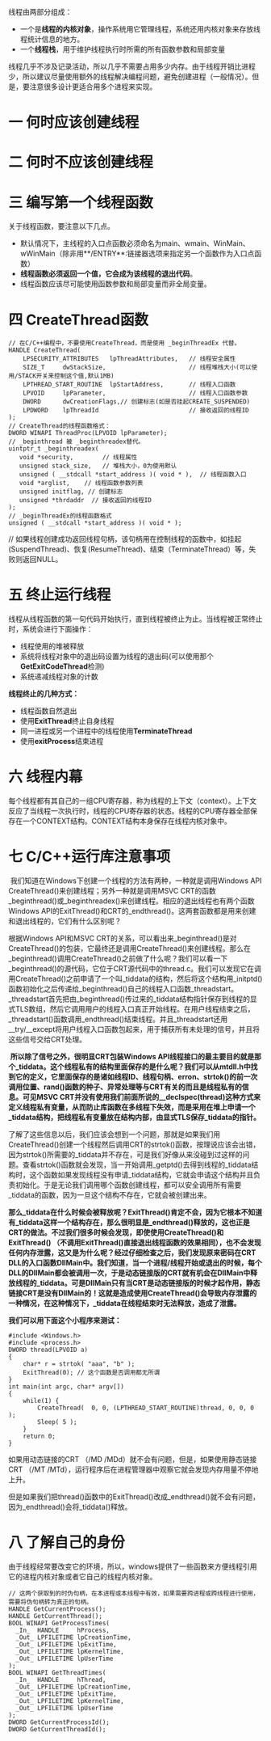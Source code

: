 线程由两部分组成：

- 一个是**线程的内核对象**，操作系统用它管理线程，系统还用内核对象来存放线程统计信息的地方。
- 一个**线程栈**，用于维护线程执行时所需的所有函数参数和局部变量

线程几乎不涉及记录活动，所以几乎不需要占用多少内存。由于线程开销比进程少，所以建议尽量使用额外的线程解决编程问题，避免创建进程（一般情况）。但是，要注意很多设计更适合用多个进程来实现。

# 一 何时应该创建线程

# 二 何时不应该创建线程

# 三 编写第一个线程函数

关于线程函数，要注意以下几点。

- 默认情况下，主线程的入口点函数必须命名为main、wmain、WinMain、wWinMain（除非用**/ENTRY**:链接器选项来指定另一个函数作为入口点函数）
- **线程函数必须返回一个值，它会成为该线程的退出代码**。
- 线程函数应该尽可能使用函数参数和局部变量而非全局变量。

# 四 CreateThread函数

 

```
// 在C/C++编程中，不要使用CreateThread，而是使用 _beginThreadEx 代替。
HANDLE CreateThread( 
    LPSECURITY_ATTRIBUTES   lpThreadAttributes,   // 线程安全属性 
    SIZE_T     dwStackSize,                       // 线程堆栈大小(可以使用/STACK开关来控制这个值,默认1MB) 
    LPTHREAD_START_ROUTINE  lpStartAddress,       // 线程入口函数 
    LPVOID     lpParameter,                       // 线程入口函数参数 
    DWORD      dwCreationFlags,// 创建标志(如是否挂起CREATE_SUSPENDED) 
    LPDWORD    lpThreadId                         // 接收返回的线程ID 
);
// CreateThread的线程函数格式：
DWORD WINAPI ThreadProc(LPVOID lpParameter);
// _beginthread 被 _beginthreadex替代。
uintptr_t _beginthreadex( 
   void *security,        // 线程属性
   unsigned stack_size,   // 堆栈大小，0为使用默认
   unsigned ( __stdcall *start_address )( void * ),  // 线程函数入口
   void *arglist,    // 线程函数参数列表
   unsigned initflag, // 创建标志
   unsigned *thrdaddr  // 接收返回的线程ID
);
// _beginThreadEx的线程函数格式
unsigned ( __stdcall *start_address )( void * ); 
```

// 如果线程创建成功返回线程句柄，该句柄用在控制线程的函数中，如挂起(SuspendThread)、恢复(ResumeThread)、结束（TerminateThread）等，失败则返回NULL。

# **五 终止运行线程** 

线程从线程函数的第一句代码开始执行，直到线程被终止为止。当线程被正常终止时，系统会进行下面操作：

- 线程使用的堆被释放
- 系统将线程对象中的退出码设置为线程的退出码(可以使用那个**GetExitCodeThread**检测)
- 系统递减线程对象的计数

**线程终止的几种方式：**

- 线程函数自然退出
- 使用**ExitThread**终止自身线程
- 同一进程或另一个进程中的线程使用**TerminateThread**
- 使用**exitProcess**结束进程

# 六 线程内幕

每个线程都有其自己的一组CPU寄存器，称为线程的上下文（context）。上下文反应了当线程一次执行时，线程的CPU寄存器的状态。线程的CPU寄存器全部保存在一个CONTEXT结构。CONTEXT结构本身保存在线程内核对象中。

# 七 C/C++运行库注意事项

​    我们知道在Windows下创建一个线程的方法有两种，一种就是调用Windows API CreateThread()来创建线程；另外一种就是调用MSVC CRT的函数_beginthread()或_beginthreadex()来创建线程。相应的退出线程也有两个函数Windows API的ExitThread()和CRT的_endthread()。这两套函数都是用来创建和退出线程的，它们有什么区别呢？

  根据Windows API和MSVC CRT的关系，可以看出来_beginthread()是对CreateThread()的包装，它最终还是调用CreateThread()来创建线程。那么在_beginthread()调用CreateThread()之前做了什么呢？我们可以看一下_beginthread()的源代码，它位于CRT源代码中的thread.c。我们可以发现它在调用CreateThread()之前申请了一个叫_tiddata的结构，然后将这个结构用_initptd()函数初始化之后传递给_beginthread()自己的线程入口函数_threadstart。_threadstart首先把由_beginthread()传过来的_tiddata结构指针保存到线程的显式TLS数组，然后它调用用户的线程入口真正开始线程。在用户线程结束之后，_threadstart()函数调用_endthread()结束线程。并且_threadstart还用__try/__except将用户线程入口函数包起来，用于捕获所有未处理的信号，并且将这些信号交给CRT处理。

​    **所以除了信号之外，很明显CRT包装Windows API线程接口的最主要目的就是那个_tiddata。这个线程私有的结构里面保存的是什么呢？我们可以从mtdll.h中找到它的定义，它里面保存的是诸如线程ID、线程句柄、erron、strtok()的前一次调用位置、rand()函数的种子、异常处理等与CRT有关的而且是线程私有的信息。可见MSVC CRT并没有使用我们前面所说的__declspec(thread)这种方式来定义线程私有变量，从而防止库函数在多线程下失效，而是采用在堆上申请一个_tiddata结构，把线程私有变量放在结构内部，由显式TLS保存_tiddata的指针。**

​    了解了这些信息以后，我们应该会想到一个问题，那就是如果我们用CreateThread()创建一个线程然后调用CRT的strtok()函数，按理说应该会出错，因为strtok()所需要的_tiddata并不存在，可是我们好像从来没碰到过这样的问题。查看strtok()函数就会发现，当一开始调用_getptd()去得到线程的_tiddata结构时，这个函数如果发现线程没有申请_tiddata结构，它就会申请这个结构并且负责初始化。于是无论我们调用哪个函数创建线程，都可以安全调用所有需要_tiddata的函数，因为一旦这个结构不存在，它就会被创建出来。

​    **那么_tiddata在什么时候会被释放呢？ExitThread()肯定不会，因为它根本不知道有_tiddata这样一个结构存在，那么很明显是_endthread()释放的，这也正是CRT的做法。不过我们很多时候会发现，即使使用CreateThread()和ExitThread() （不调用ExitThread()直接退出线程函数的效果相同），也不会发现任何内存泄露，这又是为什么呢？经过仔细检查之后，我们发现原来密码在CRT DLL的入口函数DllMain中。我们知道，当一个进程/线程开始或退出的时候，每个DLL的DllMain都会被调用一次，于是动态链接版的CRT就有机会在DllMain中释放线程的_tiddata。可是DllMain只有当CRT是动态链接版的时候才起作用，静态链接CRT是没有DllMain的！这就是造成使用CreateThread()会导致内存泄露的一种情况，在这种情况下，_tiddata在线程结束时无法释放，造成了泄露。**

**我们可以用下面这个小程序来测试：**

 

```
#include <Windows.h>
#include <process.h>
DWORD thread(LPVOID a)
{
    char* r = strtok( "aaa", "b" );
    ExitThread(0); // 这个函数是否调用都无所谓
}
int main(int argc, char* argv[])
{
    while(1) {
        CreateThread(  0, 0, (LPTHREAD_START_ROUTINE)thread, 0, 0, 0 ); 
        Sleep( 5 );
    }
    return 0;
} 
```

如果用动态链接的CRT （/MD /MDd）就不会有问题，但是，如果使用静态链接CRT （/MT /MTd），运行程序后在进程管理器中观察它就会发现内存用量不停地上升。

但是如果我们把thread()函数中的ExitThread()改成_endthread()就不会有问题，因为_endthread()会将_tiddata()释放。

# 八 了解自己的身份

由于线程经常要改变它的环境，所以，windows提供了一些函数来方便线程引用它的进程内核对象或者它自己的线程内核对象。

 

```
// 这两个获取到的时伪句柄，在本进程或本线程中有效，如果需要跨进程或跨线程进行使用，需要将伪句柄转为真正的句柄。
HANDLE GetCurrentProcess();
HANDLE GetCurrentThread();
BOOL WINAPI GetProcessTimes(
  _In_  HANDLE     hProcess,
  _Out_ LPFILETIME lpCreationTime,
  _Out_ LPFILETIME lpExitTime,
  _Out_ LPFILETIME lpKernelTime,
  _Out_ LPFILETIME lpUserTime
);
BOOL WINAPI GetThreadTimes(
  _In_  HANDLE     hThread,
  _Out_ LPFILETIME lpCreationTime,
  _Out_ LPFILETIME lpExitTime,
  _Out_ LPFILETIME lpKernelTime,
  _Out_ LPFILETIME lpUserTime
);
DWORD GetCurrentProcessId();
DWORD GetCurrentThreadId();
```

# 